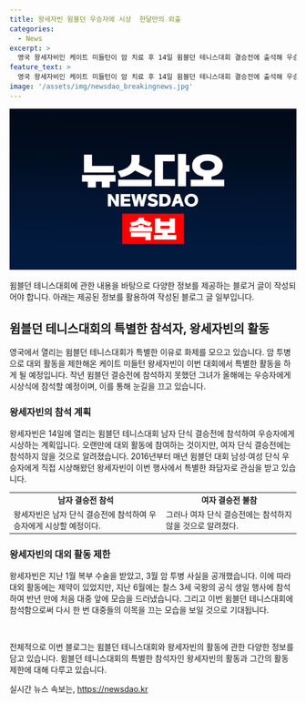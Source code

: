 ```yaml
---
title: 왕세자빈 윔블던 우승자에 시상  한달만의 외출
categories:
  - News
excerpt: >
  영국 왕세자비인 케이트 미들턴이 암 치료 후 14일 윔블던 테니스대회 결승전에 출석해 우승자 시상하며 업무에 복귀한다. 남자 결승전과 자스민 파올리니-바르보라 크레이치코바의 여자 결승전을 참관할 예정이지만, 암 치료로 돌아오는 두 번째 대외 활동이다. 지난 1월 복부 수술을 받은 후 3월 암 투병 공개했으며, 이번에 공식 행사에 참석하며 대중의 이목을 사로잡을 것으로 예상된다.
feature_text: >
  영국 왕세자비인 케이트 미들턴이 암 치료 후 14일 윔블던 테니스대회 결승전에 출석해 우승자 시상하며 업무에 복귀한다. 남자 결승전과 자스민 파올리니-바르보라 크레이치코바의 여자 결승전을 참관할 예정이지만, 암 치료로 돌아오는 두 번째 대외 활동이다. 지난 1월 복부 수술을 받은 후 3월 암 투병 공개했으며, 이번에 공식 행사에 참석하며 대중의 이목을 사로잡을 것으로 예상된다.
image: '/assets/img/newsdao_breakingnews.jpg'
---
```


<p><img src="/assets/img/newsdao_breakingnews.jpg" alt="firstkoreanews 속보" /></p>

<p>윔블던 테니스대회에 관한 내용을 바탕으로 다양한 정보를 제공하는 블로거 글이 작성되어야 합니다. 아래는 제공된 정보를 활용하여 작성된 블로그 글 일부입니다.</p>

<h2>윔블던 테니스대회의 특별한 참석자, 왕세자빈의 활동</h2>

<p data-ke-size="size16">영국에서 열리는 윔블던 테니스대회가 특별한 이유로 화제를 모으고 있습니다. 암 투병으로 대외 활동을 제한해온 케이트 미들턴 왕세자빈이 이번 대회에서 특별한 활동을 하게 될 예정입니다. 작년 윔블던 결승전에 참석하지 못했던 그녀가 올해에는 우승자에게 시상식에 참석할 예정이며, 이를 통해 눈길을 끄고 있습니다.</p>

<h3>왕세자빈의 참석 계획</h3>

<p data-ke-size="size16">왕세자빈은 14일에 열리는 윔블던 테니스대회 남자 단식 결승전에 참석하여 우승자에게 시상하는 계획입니다. 오랜만에 대외 활동에 참여하는 것이지만, 여자 단식 결승전에는 참석하지 않을 것으로 알려졌습니다. 2016년부터 매년 윔블던 대회 남성·여성 단식 우승자에게 직접 시상해왔던 왕세자빈이 이번 행사에서 특별한 좌담자로 관심을 받고 있습니다.</p>

<table>
  <tr>
    <td style="text-align: center; height: 17px;"><b>남자 결승전 참석</b></td>
    <td style="text-align: center; height: 17px;"><b>여자 결승전 불참</b></td>
  </tr>
  <tr>
    <td>왕세자빈은 남자 단식 결승전에 참석하여 우승자에게 시상할 예정이다.</td>
    <td>그러나 여자 단식 결승전에는 참석하지 않을 것으로 알려졌다.</td>
  </tr>
</table>

<h3>왕세자빈의 대외 활동 제한</h3>

<p data-ke-size="size16">왕세자빈은 지난 1월 복부 수술을 받았고, 3월 암 투병 사실을 공개했습니다. 이에 따라 대외 활동에는 제약이 있었지만, 지난 6월에는 찰스 3세 국왕의 공식 생일 행사에 참석하여 반년 만에 처음 대중 앞에 모습을 드러냈습니다. 그리고 이번 윔블던 테니스대회에 참석함으로써 다시 한 번 대중들의 이목을 끄는 모습을 보일 것으로 기대됩니다.</p>

<p data-ke-size="size16">&nbsp;</p>

<p>전체적으로 이번 블로그는 윔블던 테니스대회와 왕세자빈의 활동에 관한 다양한 정보를 담고 있습니다. 윔블던 테니스대회의 특별한 참석자인 왕세자빈의 활동과 그간의 활동 제한에 대해 다루고 있습니다.</p>
실시간 뉴스 속보는, <a href="https://newsdao.kr" rel="dofollow">https://newsdao.kr</a>


